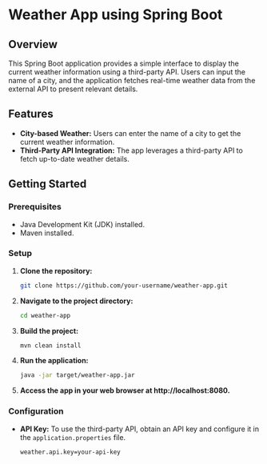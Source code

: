 # Weather App using Spring Boot

## Overview
This Spring Boot application provides a simple interface to display the current weather information using a third-party API. Users can input the name of a city, and the application fetches real-time weather data from the external API to present relevant details.

## Features
- **City-based Weather:** Users can enter the name of a city to get the current weather information.
- **Third-Party API Integration:** The app leverages a third-party API to fetch up-to-date weather details.

## Getting Started
### Prerequisites
- Java Development Kit (JDK) installed.
- Maven installed.

### Setup
1. **Clone the repository:**
    ```bash
    git clone https://github.com/your-username/weather-app.git
    ```
2. **Navigate to the project directory:**
    ```bash
    cd weather-app
    ```
3. **Build the project:**
    ```bash
    mvn clean install
    ```
4. **Run the application:**
    ```bash
    java -jar target/weather-app.jar
    ```
5. **Access the app in your web browser at http://localhost:8080.**

### Configuration
- **API Key:** To use the third-party API, obtain an API key and configure it in the `application.properties` file.
    ```properties
    weather.api.key=your-api-key
    ```

